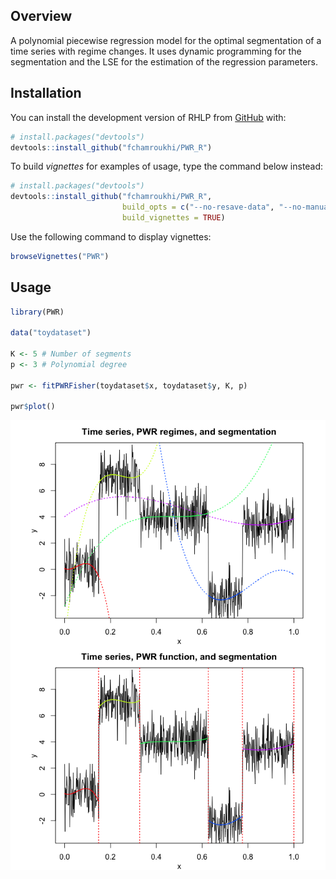
<!-- README.md is generated from README.Rmd. Please edit that file -->

## Overview

<!-- badges: start -->

<!-- badges: end -->

A polynomial piecewise regression model for the optimal segmentation of
a time series with regime changes. It uses dynamic programming for the
segmentation and the LSE for the estimation of the regression
parameters.

## Installation

You can install the development version of RHLP from
[GitHub](https://github.com/) with:

``` r
# install.packages("devtools")
devtools::install_github("fchamroukhi/PWR_R")
```

To build *vignettes* for examples of usage, type the command below
instead:

``` r
# install.packages("devtools")
devtools::install_github("fchamroukhi/PWR_R", 
                         build_opts = c("--no-resave-data", "--no-manual"), 
                         build_vignettes = TRUE)
```

Use the following command to display vignettes:

``` r
browseVignettes("PWR")
```

## Usage

``` r
library(PWR)

data("toydataset")

K <- 5 # Number of segments
p <- 3 # Polynomial degree

pwr <- fitPWRFisher(toydataset$x, toydataset$y, K, p)

pwr$plot()
```

<img src="man/figures/README-unnamed-chunk-5-1.png" style="display: block; margin: auto;" /><img src="man/figures/README-unnamed-chunk-5-2.png" style="display: block; margin: auto;" />
